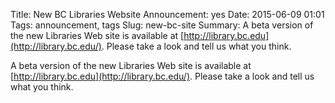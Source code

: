 Title: New BC Libraries Website
Announcement: yes
Date: 2015-06-09 01:01 
Tags: announcement, tags 
Slug: new-bc-site 
Summary: A beta version of the new Libraries Web site is available at [http://library.bc.edu](http://library.bc.edu/). Please take a look and tell us what you think.

A beta version of the new Libraries Web site is available at [http://library.bc.edu](http://library.bc.edu/). Please take a look and tell us what you think.